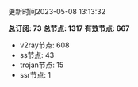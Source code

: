 更新时间2023-05-08 13:13:32

**总订阅: 73**
**总节点: 1317**
**有效节点: 667**
- v2ray节点: 608
- ss节点: 43
- trojan节点: 15
- ssr节点: 1
